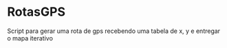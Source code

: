 # RotasGPS

Script para gerar uma rota de gps recebendo uma tabela de x, y e entregar o mapa iterativo
